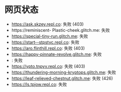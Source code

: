 # 网页状态
- https://ask.skzey.repl.co: 失败 (403)
- https://reminiscent- Plastic-cheek.glitch.me: 失败
- https://special-tiny-run.glitch.me: 失败
- https://start--stpstyc.repl.co: 失败
- https://aro.flinthill.repl.co: 失败 (403)
- https://happy-pinnate-revolve.glitch.me: 失败
- : 失败
- https://ypto.tnpyv.repl.co: 失败 (403)
- https://thundering-morning-kryptops.glitch.me: 失败
- https://leaf-relieved-chestnut.glitch.me: 失败 (426)
- https://ls.tpjow.repl.co: 失败
